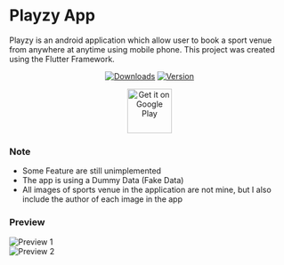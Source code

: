 # Playzy App

Playzy is an android application which allow user to book a sport venue from anywhere at anytime using mobile phone. This project was created using the Flutter Framework. 


<div align="center">


[![Downloads](https://PlayBadges.pavi2410.me/badge/downloads?id=com.mikirinkode.Playzy)](https://play.google.com/store/apps/details?id=com.mikirinkode.Playzy)
 [![Version](https://img.shields.io/github/v/release/mikirinkode/sports_venue_booking_app?include_prereleases&sort=semver)](https://github.com/mikirinkode/sports_venue_booking_app/releases/latest)


[<img src="https://play.google.com/intl/en_us/badges/static/images/badges/en_badge_web_generic.png"
      alt='Get it on Google Play'
      height="80">](https://play.google.com/store/apps/details?id=com.mikirinkode.Playzy)

<div align="left">

### Note
- Some Feature are still unimplemented
- The app is using a Dummy Data (Fake Data)
- All images of sports venue in the application are not mine, but I also include the author of each image in the app

### Preview
<img src="https://raw.githubusercontent.com/mikirinkode/sports_field_booking_app/master/assets/Playzy_showcase_1.png" alt="Preview 1">
<br>
<img src="https://raw.githubusercontent.com/mikirinkode/sports_field_booking_app/master/assets/Playzy_showcase_2.png" alt="Preview 2">
